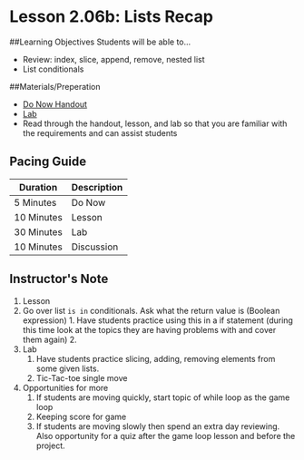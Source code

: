 # Lesson 2.06b: Lists Recap

##Learning Objectives
Students will be able to... 
* Review: index, slice, append, remove, nested list
* List conditionals

##Materials/Preperation
* [Do Now Handout]
* [Lab]
* Read through the handout, lesson, and lab so that you are familiar with the requirements and can assist students

## Pacing Guide
| Duration   | Description |
| ---------- | ----------- |
| 5 Minutes  | Do Now      |
| 10 Minutes | Lesson      |
| 30 Minutes | Lab         |
| 10 Minutes | Discussion  |

## Instructor's Note
1. Lesson
  1. Go over list `is in` conditionals. Ask what the return value is (Boolean expression)
    1. Have students practice using this in a if statement (during this time look at the topics they are having problems with and cover them again)
    2. 
2. Lab
    1. Have students practice slicing, adding, removing elements from some given lists. 
    2. Tic-Tac-toe single move
3. Opportunities for more
    1. If students are moving quickly, start topic of while loop as the game loop 
    2. Keeping score for game
    3. If students are moving slowly then spend an extra day reviewing. Also opportunity for a quiz after the game loop lesson and before the project. 
  

[Do Now Handout]:https://teals-introcs.gitbooks.io/2nd-semester-introduction-to-computer-science-pri/content/do_now_206.html
[Lab]: https://teals-introcs.gitbooks.io/2nd-semester-introduction-to-computer-science-pri/content/lab_206.html